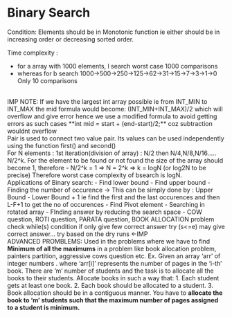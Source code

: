 # Binary Search

Condition: Elements should be in Monotonic function ie either should be in increasing order or decreasing sorted order.

Time complexity :
- for a array with 1000 elements, l search worst case 1000 comparisons
- whereas for b search 1000->500->250->125->62->31->15->7->3->1->0 Only 10 comparisons

<br />
IMP NOTE: If we have the largest int array possible ie from INT_MIN to INT_MAX the mid formula would become: (INT_MIN+INT_MAX)/2 which will overflow and give error hence we use a modified formula to avoid getting errors as such cases **int mid = start + (end-start)/2;** coz subtraction wouldnt overflow
<br />
Pair is used to connect two value pair. Its values can be used independently using the function first() and second()
<br />
For N elements : 1st iteration(division of array) : N/2 then N/4,N/8,N/16..... N/2^k.
For the element to be found or not found the size of the array should become 1, therefore
-   N/2^k = 1 => N = 2^k => k = logN (or log2N to be precise) Therefore worst case complexity of bsearch is logN.

<br />
Applications of Binary search:
- Find lower bound
- Find upper bound
- Finding the number of occurence -> This can be simply done by : Upper Bound - Lower Bound + 1 ie find the first and the last occurences and then L-F+1 to get the no of occurences
- Find Pivot element
- Searching in rotated array
- FInding answer by reducing the search space
- COW question, ROTI question, PARATA question, BOOK ALLOCATION problem
<br />
check while(s<e>) condition if only give few correct answer try (s<=e) may give correct answer... try based on the dry runs <-IMP 
<br />
ADVANCED PROMBLEMS: Used in the problems where we have to find
<b>Minimum of all the maximums</b> in a problem like book allocation problem, painters partition, aggressive cows question etc. 
Ex. Given an array ‘arr’ of integer numbers . where ‘arr[i]’ represents the number of pages in the ‘i-th’ book. There are ‘m’ number of students and the task is to allocate all the books to their students. Allocate books in such a way that:
1. Each student gets at least one book.
2. Each book should be allocated to a student.
3. Book allocation should be in a contiguous manner.
You have to <b>allocate the book to ‘m’ students such that the maximum number of pages assigned to a student is minimum.</b>